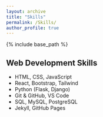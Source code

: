 ```yaml
---
layout: archive
title: "Skills"
permalink: /Skills/
author_profile: true
---
```


{% include base_path %}

<div>
  <h2>Web Development Skills</h2>
  <ul>
    <li>HTML, CSS, JavaScript</li>
    <li>React, Bootstrap, Tailwind</li>
    <li>Python (Flask, Django)</li>
    <li>Git & GitHub, VS Code</li>
    <li>SQL, MySQL, PostgreSQL</li>
    <li>Jekyll, GitHub Pages</li>
  </ul>
</div>
